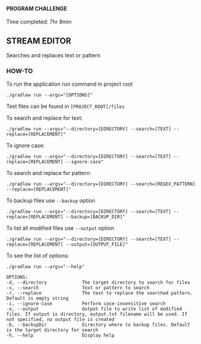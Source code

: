 #### PROGRAM CHALLENGE ###
Time completed: 7hr 8min

## STREAM EDITOR ##
<p>Searches and replaces text or pattern<p></p>

### HOW-TO
<p>To run the application run command in project root</p>
<code>./gradlew run --args="[OPTIONS]"</code>

<p>Test files can be found in <code>[PROJECT_ROOT]/files</code></p>

<p>To search and replace for text:</p>
<code>./gradlew run --args="--directory=[DIRECTORY] --search=[TEXT] --replace=[REPLACEMENT]"</code>

<p>To ignore case:</p>
<code>./gradlew run --args="--directory=[DIRECTORY] --search=[TEXT] --replace=[REPLACEMENT] --ignore-case"</code>

<p>To search and replace for pattern:</p>
<code>./gradlew run --args="--directory=[DIRECTORY] --search=[REGEX_PATTERN] --replace=[REPLACEMENT]"</code>

<p>To backup files use <code>--backup</code> option</p>
<code>./gradlew run --args="--directory=[DIRECTORY] --search=[TEXT] --replace=[REPLACEMENT] --backup=[BACKUP_DIR]"</code>

<p>To list all modified files use <code>--output</code> option</p>
<code>./gradlew run --args="--directory=[DIRECTORY] --search=[TEXT] --replace=[REPLACEMENT] --output=[OUTPUT_FILE]"</code>

<p>To see the list of options:</p>
<code>./gradlew run --args="--help"</code>

    OPTIONS:
    -d, --directory             The target directory to search for files
    -s, --search                Text or pattern to search
    -r, --replace               The text to replace the searched pattern. Default is empty string
    -i, --ignore-case           Perform case-insensitive search
    -o, --output                Output file to write list of modified files. If output is directory, output.txt filename will be used. If not specified, no output file is created
    -b, --backupDir             Directory where to backup files. Default is the target directory for search
    -h, --help                  Display help
